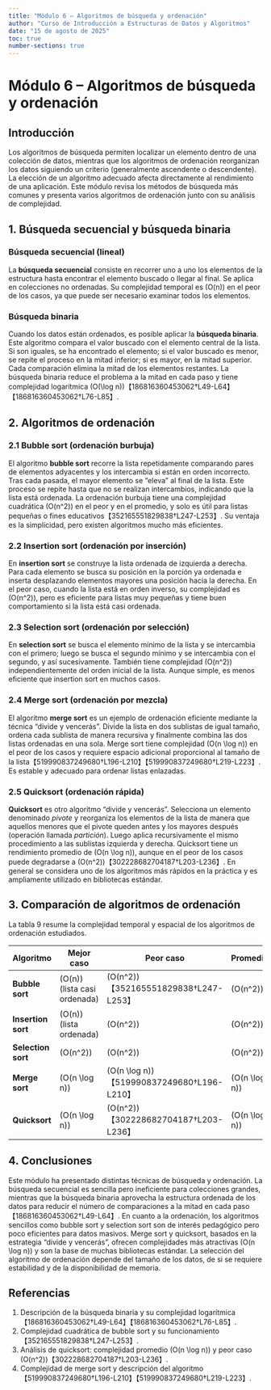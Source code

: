 ```yaml
---
title: "Módulo 6 – Algoritmos de búsqueda y ordenación"
author: "Curso de Introducción a Estructuras de Datos y Algoritmos"
date: "15 de agosto de 2025"
toc: true
number-sections: true
---
```


# Módulo 6 – Algoritmos de búsqueda y ordenación

## Introducción

Los algoritmos de búsqueda permiten localizar un elemento dentro de una colección de datos, mientras que los algoritmos de ordenación reorganizan los datos siguiendo un criterio (generalmente ascendente o descendente).  La elección de un algoritmo adecuado afecta directamente al rendimiento de una aplicación.  Este módulo revisa los métodos de búsqueda más comunes y presenta varios algoritmos de ordenación junto con su análisis de complejidad.

## 1. Búsqueda secuencial y búsqueda binaria

### Búsqueda secuencial (lineal)

La **búsqueda secuencial** consiste en recorrer uno a uno los elementos de la estructura hasta encontrar el elemento buscado o llegar al final.  Se aplica en colecciones no ordenadas.  Su complejidad temporal es \(O(n)\) en el peor de los casos, ya que puede ser necesario examinar todos los elementos.

### Búsqueda binaria

Cuando los datos están ordenados, es posible aplicar la **búsqueda binaria**.  Este algoritmo compara el valor buscado con el elemento central de la lista.  Si son iguales, se ha encontrado el elemento; si el valor buscado es menor, se repite el proceso en la mitad inferior; si es mayor, en la mitad superior.  Cada comparación elimina la mitad de los elementos restantes.  La búsqueda binaria reduce el problema a la mitad en cada paso y tiene complejidad logarítmica \(O(\log n)\)【186816360453062†L49-L64】【186816360453062†L76-L85】.

## 2. Algoritmos de ordenación

### 2.1 Bubble sort (ordenación burbuja)

El algoritmo **bubble sort** recorre la lista repetidamente comparando pares de elementos adyacentes y los intercambia si están en orden incorrecto.  Tras cada pasada, el mayor elemento se “eleva” al final de la lista.  Este proceso se repite hasta que no se realizan intercambios, indicando que la lista está ordenada.  La ordenación burbuja tiene una complejidad cuadrática \(O(n^2)\) en el peor y en el promedio, y solo es útil para listas pequeñas o fines educativos【352165551829838†L247-L253】.  Su ventaja es la simplicidad, pero existen algoritmos mucho más eficientes.

### 2.2 Insertion sort (ordenación por inserción)

En **insertion sort** se construye la lista ordenada de izquierda a derecha.  Para cada elemento se busca su posición en la porción ya ordenada e inserta desplazando elementos mayores una posición hacia la derecha.  En el peor caso, cuando la lista está en orden inverso, su complejidad es \(O(n^2)\), pero es eficiente para listas muy pequeñas y tiene buen comportamiento si la lista está casi ordenada.

### 2.3 Selection sort (ordenación por selección)

En **selection sort** se busca el elemento mínimo de la lista y se intercambia con el primero; luego se busca el segundo mínimo y se intercambia con el segundo, y así sucesivamente.  También tiene complejidad \(O(n^2)\) independientemente del orden inicial de la lista.  Aunque simple, es menos eficiente que insertion sort en muchos casos.

### 2.4 Merge sort (ordenación por mezcla)

El algoritmo **merge sort** es un ejemplo de ordenación eficiente mediante la técnica “divide y vencerás”.  Divide la lista en dos sublistas de igual tamaño, ordena cada sublista de manera recursiva y finalmente combina las dos listas ordenadas en una sola.  Merge sort tiene complejidad \(O(n \log n)\) en el peor de los casos y requiere espacio adicional proporcional al tamaño de la lista【519990837249680†L196-L210】【519990837249680†L219-L223】.  Es estable y adecuado para ordenar listas enlazadas.

### 2.5 Quicksort (ordenación rápida)

**Quicksort** es otro algoritmo “divide y vencerás”.  Selecciona un elemento denominado *pivote* y reorganiza los elementos de la lista de manera que aquellos menores que el pivote queden antes y los mayores después (operación llamada *partición*).  Luego aplica recursivamente el mismo procedimiento a las sublistas izquierda y derecha.  Quicksort tiene un rendimiento promedio de \(O(n \log n)\), aunque en el peor de los casos puede degradarse a \(O(n^2)\)【302228682704187†L203-L236】.  En general se considera uno de los algoritmos más rápidos en la práctica y es ampliamente utilizado en bibliotecas estándar.

## 3. Comparación de algoritmos de ordenación

La tabla 9 resume la complejidad temporal y espacial de los algoritmos de ordenación estudiados.

| Algoritmo | Mejor caso | Peor caso | Promedio | Espacio adicional | Estable |
|----------|-----------|-----------|----------|-------------------|---------|
| **Bubble sort** | \(O(n)\) (lista casi ordenada) | \(O(n^2)\)【352165551829838†L247-L253】 | \(O(n^2)\) | \(O(1)\) | Sí |
| **Insertion sort** | \(O(n)\) (lista ordenada) | \(O(n^2)\) | \(O(n^2)\) | \(O(1)\) | Sí |
| **Selection sort** | \(O(n^2)\) | \(O(n^2)\) | \(O(n^2)\) | \(O(1)\) | No |
| **Merge sort** | \(O(n \log n)\) | \(O(n \log n)\)【519990837249680†L196-L210】 | \(O(n \log n)\) | \(O(n)\)【519990837249680†L196-L210】 | Sí |
| **Quicksort** | \(O(n \log n)\) | \(O(n^2)\)【302228682704187†L203-L236】 | \(O(n \log n)\) | \(O(\log n)\) en promedio | No |

## 4. Conclusiones

Este módulo ha presentado distintas técnicas de búsqueda y ordenación.  La búsqueda secuencial es sencilla pero ineficiente para colecciones grandes, mientras que la búsqueda binaria aprovecha la estructura ordenada de los datos para reducir el número de comparaciones a la mitad en cada paso【186816360453062†L49-L64】.  En cuanto a la ordenación, los algoritmos sencillos como bubble sort y selection sort son de interés pedagógico pero poco eficientes para datos masivos.  Merge sort y quicksort, basados en la estrategia “divide y vencerás”, ofrecen complejidades más atractivas \(O(n \log n)\) y son la base de muchas bibliotecas estándar.  La selección del algoritmo de ordenación depende del tamaño de los datos, de si se requiere estabilidad y de la disponibilidad de memoria.

## Referencias

1.  Descripción de la búsqueda binaria y su complejidad logarítmica【186816360453062†L49-L64】【186816360453062†L76-L85】.
2.  Complejidad cuadrática de bubble sort y su funcionamiento【352165551829838†L247-L253】.
3.  Análisis de quicksort: complejidad promedio \(O(n \log n)\) y peor caso \(O(n^2)\)【302228682704187†L203-L236】.
4.  Complejidad de merge sort y descripción del algoritmo【519990837249680†L196-L210】【519990837249680†L219-L223】.